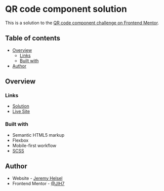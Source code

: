 # QR code component solution

This is a solution to the [QR code component challenge on Frontend Mentor](https://www.frontendmentor.io/challenges/qr-code-component-iux_sIO_H).
## Table of contents

- [Overview](#overview)
  - [Links](#links)
  - [Built with](#built-with)
- [Author](#author)

## Overview

### Links

- [Solution](https://your-solution-url.com)
- [Live Site](https://helsel-qr-code.netlify.app/)

### Built with

- Semantic HTML5 markup
- Flexbox
- Mobile-first workflow
- [SCSS](https://sass-lang.com/)

## Author

- Website - [Jeremy Helsel](https://jeremyhelsel.com/)
- Frontend Mentor - [@JIH7](https://www.frontendmentor.io/profile/JIH7)
